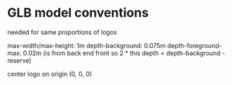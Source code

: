 # GLB model conventions
needed for same proportions of logos

max-width/max-height: 1m
depth-background: 0.075m
depth-foreground-max: 0.02m (is from back end front so 2 * this depth < depth-background - reserve)

center logo on origin (0, 0, 0)